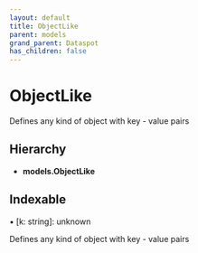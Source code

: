 ```yaml
---
layout: default
title: ObjectLike
parent: models
grand_parent: Dataspot
has_children: false
---
```


# ObjectLike

Defines any kind of object with key - value pairs

## Hierarchy

* **models.ObjectLike**

## Indexable

▪ [k: string]: unknown

Defines any kind of object with key - value pairs
